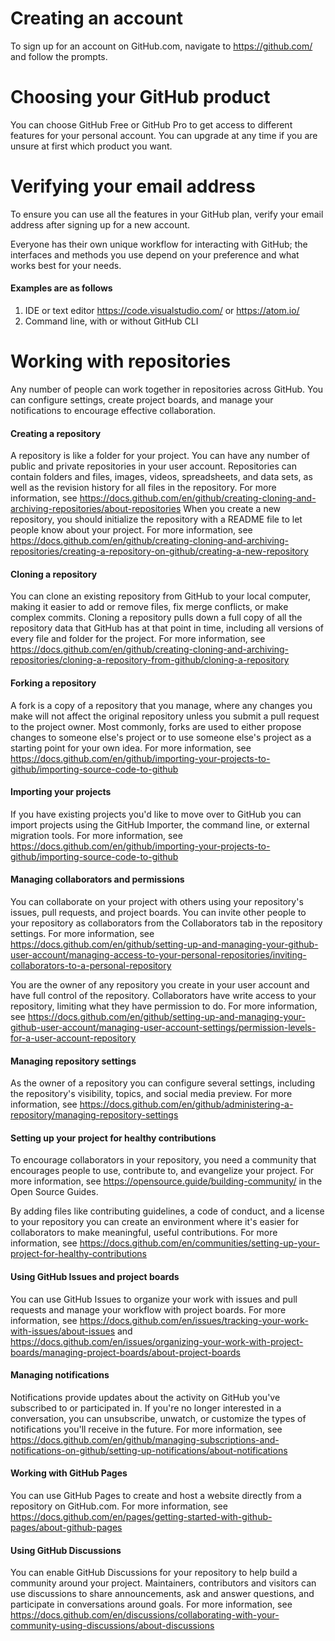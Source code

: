 # Creating an account
To sign up for an account on GitHub.com, navigate to https://github.com/ and follow the prompts.

# Choosing your GitHub product
You can choose GitHub Free or GitHub Pro to get access to different features for your personal account. You can upgrade at any time if you are unsure at first which product you want.

# Verifying your email address
To ensure you can use all the features in your GitHub plan, verify your email address after signing up for a new account.


Everyone has their own unique workflow for interacting with GitHub; the interfaces and methods you use depend on your preference and what works best for your needs. 
#### Examples are as follows 
1. IDE or text editor https://code.visualstudio.com/ or https://atom.io/ 
2. Command line, with or without GitHub CLI 


# Working with repositories
Any number of people can work together in repositories across GitHub. You can configure settings, create project boards, and manage your notifications to encourage effective collaboration.

#### Creating a repository
A repository is like a folder for your project. You can have any number of public and private repositories in your user account. Repositories can contain folders and files, images, videos, spreadsheets, and data sets, as well as the revision history for all files in the repository. For more information, see https://docs.github.com/en/github/creating-cloning-and-archiving-repositories/about-repositories
When you create a new repository, you should initialize the repository with a README file to let people know about your project. For more information, see https://docs.github.com/en/github/creating-cloning-and-archiving-repositories/creating-a-repository-on-github/creating-a-new-repository

#### Cloning a repository
You can clone an existing repository from GitHub to your local computer, making it easier to add or remove files, fix merge conflicts, or make complex commits. Cloning a repository pulls down a full copy of all the repository data that GitHub has at that point in time, including all versions of every file and folder for the project. For more information, see https://docs.github.com/en/github/creating-cloning-and-archiving-repositories/cloning-a-repository-from-github/cloning-a-repository

#### Forking a repository
A fork is a copy of a repository that you manage, where any changes you make will not affect the original repository unless you submit a pull request to the project owner. Most commonly, forks are used to either propose changes to someone else's project or to use someone else's project as a starting point for your own idea. For more information, see https://docs.github.com/en/github/importing-your-projects-to-github/importing-source-code-to-github

#### Importing your projects
If you have existing projects you'd like to move over to GitHub you can import projects using the GitHub Importer, the command line, or external migration tools. For more information, see https://docs.github.com/en/github/importing-your-projects-to-github/importing-source-code-to-github

#### Managing collaborators and permissions
You can collaborate on your project with others using your repository's issues, pull requests, and project boards. You can invite other people to your repository as collaborators from the Collaborators tab in the repository settings. For more information, see https://docs.github.com/en/github/setting-up-and-managing-your-github-user-account/managing-access-to-your-personal-repositories/inviting-collaborators-to-a-personal-repository

You are the owner of any repository you create in your user account and have full control of the repository. Collaborators have write access to your repository, limiting what they have permission to do. For more information, see https://docs.github.com/en/github/setting-up-and-managing-your-github-user-account/managing-user-account-settings/permission-levels-for-a-user-account-repository

#### Managing repository settings
As the owner of a repository you can configure several settings, including the repository's visibility, topics, and social media preview. For more information, see https://docs.github.com/en/github/administering-a-repository/managing-repository-settings

#### Setting up your project for healthy contributions
To encourage collaborators in your repository, you need a community that encourages people to use, contribute to, and evangelize your project. For more information, see https://opensource.guide/building-community/ in the Open Source Guides.

By adding files like contributing guidelines, a code of conduct, and a license to your repository you can create an environment where it's easier for collaborators to make meaningful, useful contributions. For more information, see https://docs.github.com/en/communities/setting-up-your-project-for-healthy-contributions

#### Using GitHub Issues and project boards
You can use GitHub Issues to organize your work with issues and pull requests and manage your workflow with project boards. For more information, see https://docs.github.com/en/issues/tracking-your-work-with-issues/about-issues and https://docs.github.com/en/issues/organizing-your-work-with-project-boards/managing-project-boards/about-project-boards

#### Managing notifications
Notifications provide updates about the activity on GitHub you've subscribed to or participated in. If you're no longer interested in a conversation, you can unsubscribe, unwatch, or customize the types of notifications you'll receive in the future. For more information, see https://docs.github.com/en/github/managing-subscriptions-and-notifications-on-github/setting-up-notifications/about-notifications

#### Working with GitHub Pages
You can use GitHub Pages to create and host a website directly from a repository on GitHub.com. For more information, see https://docs.github.com/en/pages/getting-started-with-github-pages/about-github-pages

#### Using GitHub Discussions
You can enable GitHub Discussions for your repository to help build a community around your project. Maintainers, contributors and visitors can use discussions to share announcements, ask and answer questions, and participate in conversations around goals. For more information, see https://docs.github.com/en/discussions/collaborating-with-your-community-using-discussions/about-discussions



